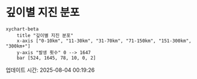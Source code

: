# 깊이별 지진 분포

```mermaid
xychart-beta
    title "깊이별 지진 분포"
    x-axis ["0-10km", "11-30km", "31-70km", "71-150km", "151-300km", "300km+"]
    y-axis "발생 횟수" 0 --> 1647
    bar [524, 1645, 78, 10, 0, 2]
```

업데이트 시간: 2025-08-04 00:19:26
